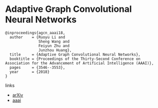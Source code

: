 # Adaptive Graph Convolutional Neural Networks

```
@inproceedings{agcn_aaai18,
  author    = {Ruoyu Li and
               Sheng Wang and
               Feiyun Zhu and
               Junzhou Huang},
  title     = {Adaptive Graph Convolutional Neural Networks},
  booktitle = {Proceedings of the Thirty-Second Conference on Association for the Advancement of Artificial Intelligence (AAAI)},
  pages     = {3546--3553},
  year      = {2018}
}
```

links
- [arXiv](https://arxiv.org/abs/1801.03226)
- [aaai](https://www.aaai.org/ocs/index.php/AAAI/AAAI18/paper/view/16642)
